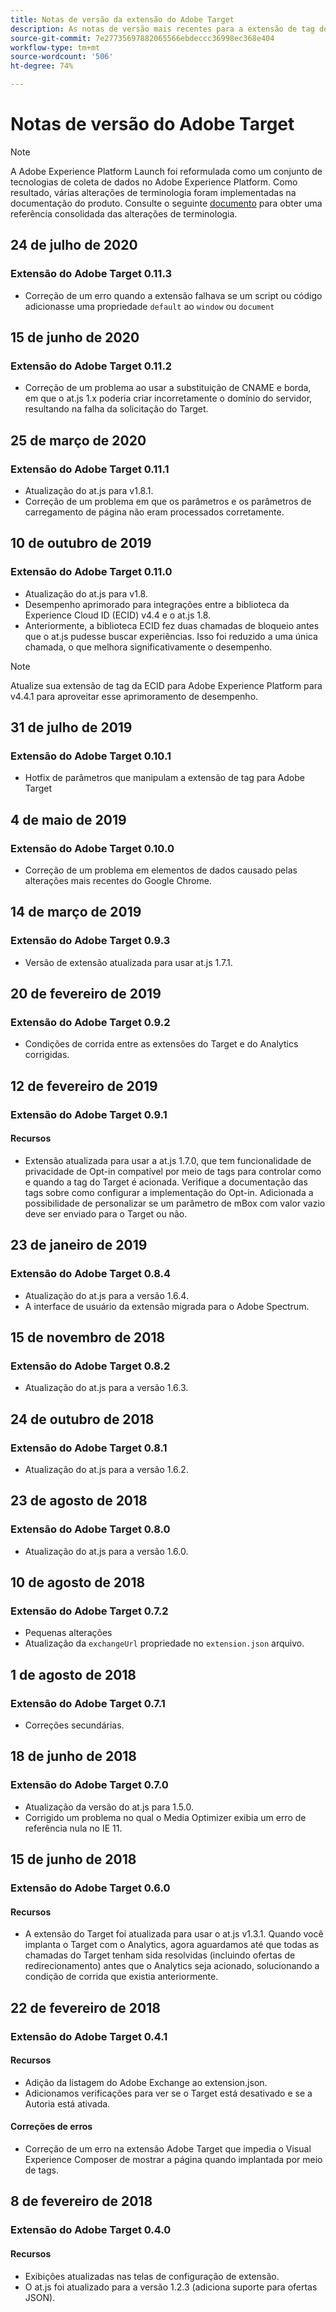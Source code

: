 ```yaml
---
title: Notas de versão da extensão do Adobe Target
description: As notas de versão mais recentes para a extensão de tag do Adobe Target no Adobe Experience Platform.
source-git-commit: 7e27735697882065566ebdeccc36998ec368e404
workflow-type: tm+mt
source-wordcount: '506'
ht-degree: 74%

---
```


# Notas de versão do Adobe Target

>[!NOTE]
>
>A Adobe Experience Platform Launch foi reformulada como um conjunto de tecnologias de coleta de dados no Adobe Experience Platform. Como resultado, várias alterações de terminologia foram implementadas na documentação do produto. Consulte o seguinte [documento](../../../term-updates.md) para obter uma referência consolidada das alterações de terminologia.

## 24 de julho de 2020

### Extensão do Adobe Target 0.11.3

* Correção de um erro quando a extensão falhava se um script ou código adicionasse uma propriedade `default` ao `window` ou `document`

## 15 de junho de 2020

### Extensão do Adobe Target 0.11.2

* Correção de um problema ao usar a substituição de CNAME e borda, em que o at.js 1.x poderia criar incorretamente o domínio do servidor, resultando na falha da solicitação do Target.

## 25 de março de 2020

### Extensão do Adobe Target 0.11.1

* Atualização do at.js para v1.8.1.
* Correção de um problema em que os parâmetros e os parâmetros de carregamento de página não eram processados corretamente.

## 10 de outubro de 2019

### Extensão do Adobe Target 0.11.0

* Atualização do at.js para v1.8.
* Desempenho aprimorado para integrações entre a biblioteca da Experience Cloud ID (ECID) v4.4 e o at.js 1.8.
* Anteriormente, a biblioteca ECID fez duas chamadas de bloqueio antes que o at.js pudesse buscar experiências. Isso foi reduzido a uma única chamada, o que melhora significativamente o desempenho.

>[!NOTE]
>Atualize sua extensão de tag da ECID para Adobe Experience Platform para v4.4.1 para aproveitar esse aprimoramento de desempenho.

## 31 de julho de 2019

### Extensão do Adobe Target 0.10.1

* Hotfix de parâmetros que manipulam a extensão de tag para Adobe Target

## 4 de maio de 2019

### Extensão do Adobe Target 0.10.0

* Correção de um problema em elementos de dados causado pelas alterações mais recentes do Google Chrome.

## 14 de março de 2019

### Extensão do Adobe Target 0.9.3

* Versão de extensão atualizada para usar at.js 1.7.1.

## 20 de fevereiro de 2019

### Extensão do Adobe Target 0.9.2

* Condições de corrida entre as extensões do Target e do Analytics corrigidas.

## 12 de fevereiro de 2019

### Extensão do Adobe Target 0.9.1

#### **Recursos**

* Extensão atualizada para usar a at.js 1.7.0, que tem funcionalidade de privacidade de Opt-in compatível por meio de tags para controlar como e quando a tag do Target é acionada. Verifique a documentação das tags sobre como configurar a implementação do Opt-in. Adicionada a possibilidade de personalizar se um parâmetro de mBox com valor vazio deve ser enviado para o Target ou não.

## 23 de janeiro de 2019

### Extensão do Adobe Target 0.8.4

* Atualização do at.js para a versão 1.6.4.
* A interface de usuário da extensão migrada para o Adobe Spectrum.

## 15 de novembro de 2018

### Extensão do Adobe Target 0.8.2

* Atualização do at.js para a versão 1.6.3.

## 24 de outubro de 2018

### Extensão do Adobe Target 0.8.1

* Atualização do at.js para a versão 1.6.2.

## 23 de agosto de 2018

### Extensão do Adobe Target 0.8.0

* Atualização do at.js para a versão 1.6.0.

## 10 de agosto de 2018

### Extensão do Adobe Target 0.7.2

* Pequenas alterações
* Atualização da `exchangeUrl` propriedade no `extension.json` arquivo.

## 1 de agosto de 2018

### Extensão do Adobe Target 0.7.1

* Correções secundárias.

## 18 de junho de 2018

### Extensão do Adobe Target 0.7.0

* Atualização da versão do at.js para 1.5.0.
* Corrigido um problema no qual o Media Optimizer exibia um erro de referência nula no IE 11.

## 15 de junho de 2018

### Extensão do Adobe Target 0.6.0

#### **Recursos**

* A extensão do Target foi atualizada para usar o at.js v1.3.1. Quando você implanta o Target com o Analytics, agora aguardamos até que todas as chamadas do Target tenham sida resolvidas (incluindo ofertas de redirecionamento) antes que o Analytics seja acionado, solucionando a condição de corrida que existia anteriormente.

## 22 de fevereiro de 2018

### Extensão do Adobe Target 0.4.1

#### **Recursos**

* Adição da listagem do Adobe Exchange ao extension.json.
* Adicionamos verificações para ver se o Target está desativado e se a Autoria está ativada.

#### **Correções de erros**

* Correção de um erro na extensão Adobe Target que impedia o Visual Experience Composer de mostrar a página quando implantada por meio de tags.

## 8 de fevereiro de 2018

### Extensão do Adobe Target 0.4.0

#### **Recursos**

* Exibições atualizadas nas telas de configuração de extensão.
* O at.js foi atualizado para a versão 1.2.3 (adiciona suporte para ofertas JSON).
